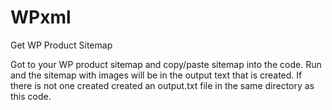 # WPxml


Get WP Product Sitemap

Got to your WP product sitemap and copy/paste sitemap into the code. Run and the sitemap with images will be in the output text that is created. If there is not one created created an output.txt file in the same directory as this code. 
